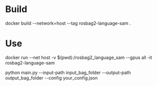 
# Build

docker build --network=host --tag rosbag2-language-sam .

# Use

docker run --net host -v $(pwd):/rosbag2_language_sam --gpus all -it rosbag2-language-sam

python main.py --input-path input_bag_folder --output-path output_bag_folder --config your_config.json
